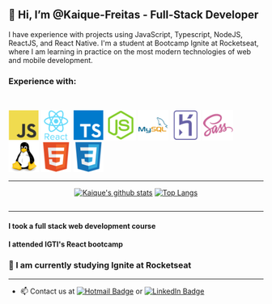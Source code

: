 ## 👋 Hi, I’m @Kaique-Freitas - Full-Stack Developer

I have experience with projects using JavaScript, Typescript, NodeJS, ReactJS, and React Native. I'm a student at Bootcamp Ignite at Rocketseat, where I am learning in practice on the most modern technologies of web and mobile development.

### Experience with: 
<!-- - JavaScript, TypeScript, React.Js, Next.Js, Node.Js, MySQL, Tailwind, Git, GitHub, Linux -->
<br/>
<p>
<img src="https://raw.githubusercontent.com/devicons/devicon/master/icons/javascript/javascript-original.svg" alt="javascript" width="60" height="60"/>
<img src="https://raw.githubusercontent.com/devicons/devicon/master/icons/react/react-original-wordmark.svg" alt="react" width="60" height="60"/>
<img src="https://raw.githubusercontent.com/devicons/devicon/master/icons/typescript/typescript-original.svg" alt="typescript" width="60" height="60"/>
<img src="https://raw.githubusercontent.com/devicons/devicon/master/icons/nodejs/nodejs-original.svg" alt="nodejs" width="60" height="60"/> 
<img src="https://raw.githubusercontent.com/devicons/devicon/master/icons/mysql/mysql-original-wordmark.svg" alt="mysql" width="60" height="60"/>
<img src="https://raw.githubusercontent.com/devicons/devicon/master/icons/heroku/heroku-original.svg" alt="heroku" width="60" height="60"/>
<img src="https://raw.githubusercontent.com/devicons/devicon/master/icons/sass/sass-original.svg" alt="sass" width="60" height="60"/> 
<img src="https://raw.githubusercontent.com/devicons/devicon/master/icons/linux/linux-original.svg" alt="linux" width="60" height="60"/>
<img src="https://raw.githubusercontent.com/devicons/devicon/master/icons/html5/html5-original.svg" alt="html5" width="60" height="60"/>
<img src="https://raw.githubusercontent.com/devicons/devicon/master/icons/css3/css3-original.svg" alt="css3" width="60" height="60"/>


</p>




---------------------------------------------------

<div align="center" >

[![Kaique's github stats](https://github-readme-stats.vercel.app/api?username=kaique-freitas&show_icons=true&theme=radical&bg_color=30,0d0d0d,191919&title_color=fff&text_color=fff&icon_color=79ff97)](https://github.com/anuraghazra/github-readme-stats)
[![Top Langs](https://github-readme-stats.vercel.app/api/top-langs/?username=kaique-freitas&layout=compact&theme=radical&bg_color=30,0d0d0d,191919&title_color=fff&text_color=fff&icon_color=79ff97)](https://github.com/anuraghazra/github-readme-stats)
<div style="align-self: center;align-items: center; display: flex; justify-content: space-between; width: 150px;" >
</div>
</div>

-----------------------------------------------------

#### I took a full stack web development course  
#### I attended IGTI's React bootcamp


### 📗 I am currently studying Ignite at Rocketseat

-----------------------------------------------------

- 📫 Contact us at [![Hotmail Badge](https://img.shields.io/badge/-kaiquefreitas@outlook.pt-blue?style=flat-square&logo=Hotmail&logoColor=white&link=mailto:kaiquefreitas@outlook.pt)](mailto:kaiquefreitas@outlook.pt)
 or [![LinkedIn Badge](https://img.shields.io/badge/-Kaique%20Freitas%20-blue?style=flat-square&logo=Linkedin&logoColor=white&link=https://www.linkedin.com/in/kaique-freitas/)](https://www.linkedin.com/in/kaique-freitas/) 


